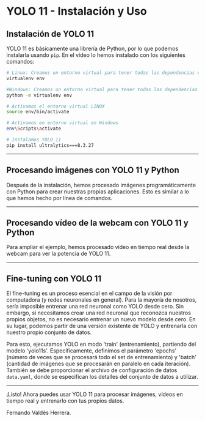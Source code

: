 # YOLO 11 - Instalación y Uso

## Instalación de YOLO 11

YOLO 11 es básicamente una librería de Python, por lo que podemos instalarla usando `pip`. En el vídeo lo hemos instalado con los siguientes comandos:

```bash
# Linux: Creamos un entorno virtual para tener todas las dependencias en un solo entorno 
virtualenv env

#Windows: Creamos un entorno virtual para tener todas las dependencias en un solo entorno 
python -m virtualenv env

# Activamos el entorno virtual LINUX
source env/bin/activate

# Activamos en entorno virtual en Windows
env\Scripts\activate

# Instalamos YOLO 11
pip install ultralytics===8.3.27
```

---

## Procesando imágenes con YOLO 11 y Python

Después de la instalación, hemos procesado imágenes programáticamente con Python para crear nuestras propias aplicaciones. Esto es similar a lo que hemos hecho por línea de comandos.

---

## Procesando vídeo de la webcam con YOLO 11 y Python

Para ampliar el ejemplo, hemos procesado vídeo en tiempo real desde la webcam para ver la potencia de YOLO 11.

---

## Fine-tuning con YOLO 11

El fine-tuning es un proceso esencial en el campo de la visión por computadora (y redes neuronales en general). Para la mayoría de nosotros, sería imposible entrenar una red neuronal como YOLO desde cero. Sin embargo, si necesitamos crear una red neuronal que reconozca nuestros propios objetos, no es necesario entrenar un nuevo modelo desde cero. En su lugar, podemos partir de una versión existente de YOLO y entrenarla con nuestro propio conjunto de datos.

Para esto, ejecutamos YOLO en modo 'train' (entrenamiento), partiendo del modelo 'yolo11s'. Específicamente, definimos el parámetro 'epochs' (número de veces que se procesará todo el set de entrenamiento) y 'batch' (cantidad de imágenes que se procesarán en paralelo en cada iteración). También se debe proporcionar el archivo de configuración de datos `data.yaml`, donde se especifican los detalles del conjunto de datos a utilizar.

---

¡Listo! Ahora puedes usar YOLO 11 para procesar imágenes, vídeos en tiempo real y entrenarlo con tus propios datos.

Fernando Valdés Herrera.
